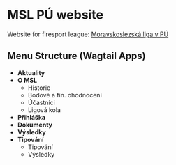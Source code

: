 # MSL PÚ website
Website for firesport league: [Moravskoslezská liga v PÚ](https://www.youtube.com/watch?v=CtEhhjKSOGc&t=3s)


## Menu Structure (Wagtail Apps)

- **Aktuality**
- **O MSL**
  - Historie
  - Bodové a fin. ohodnocení
  - Účastníci
  - Ligová kola
- **Přihláška**
- **Dokumenty**
- **Výsledky**
- **Tipování**
  - Tipování
  - Výsledky
